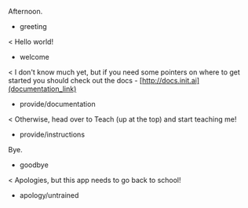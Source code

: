 Afternoon.
* greeting

< Hello world!
* welcome

< I don't know much yet, but if you need some pointers on where to get started you should check out the docs -
[http://docs.init.ai](documentation_link)
* provide/documentation

< Otherwise, head over to Teach (up at the top) and start teaching me!
* provide/instructions

Bye.
* goodbye

< Apologies, but this app needs to go back to school!
* apology/untrained
